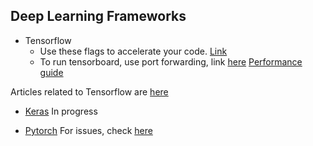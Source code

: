      
## Deep Learning Frameworks
  - Tensorflow
     - Use these flags to accelerate your code. [Link](https://github.com/prajjwal1/intelAI-documentation/blob/master/tensorflow/tensorflow_opt.md)
     - To run tensorboard, use port forwarding, link [here](https://github.com/prajjwal1/intelAI-documentation/blob/master/port_forward)
 [Performance guide](https://www.tensorflow.org/performance/performance_guide)
  
  Articles related to Tensorflow are [here](https://github.com/prajjwal1/intelAI-documentation/blob/master/tensorflow/blogs)
  
 - [Keras](keras.io)
   In progress
   
 -  [Pytorch](pytorch.org)
  For issues, check [here](https://github.com/prajjwal1/intelAI-documentation/blob/master/pytorch/issues.md)
